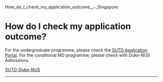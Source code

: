 How_do_I_check_my_application_outcome__-_Singapore



How do I check my application outcome?
======================================

For the undergraduate programme, please check the [SUTD Application Portal](https://admission.sutd.edu.sg/). For the conditional MD programme, please check with Duke-NUS Admissions.

[SUTD-Duke-NUS](https://www.sutd.edu.sg/tag/sutd-duke-nus/)

---

